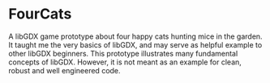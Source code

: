 # FourCats
A libGDX game prototype about four happy cats hunting mice in the garden.
It taught me the very basics of libGDX, and may serve as helpful example to other libGDX beginners.
This prototype illustrates many fundamental concepts of libGDX. However, it is not meant as an example for clean, robust and well engineered code.


